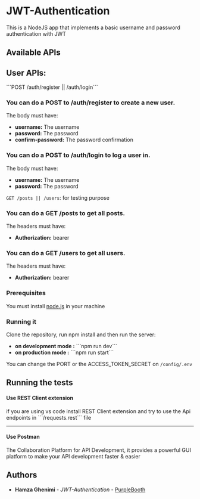 # JWT-Authentication

This is a NodeJS app that implements a basic username and password authentication with JWT

## Available APIs

<h2>User APIs:</h2>
```POST /auth/register || /auth/login```

<h3>You can do a POST to /auth/register to create a new user.</h3>

The body must have:
<ul>
  <li><b>username:</b> The username</li>
  <li><b>password:</b> The password</li>
  <li><b>confirm-password:</b> The password confirmation</li>
</ul> 

<h3>You can do a POST to /auth/login to log a user in.</h3>

The body must have:
<ul>
  <li><b>username:</b> The username</li>
  <li><b>password:</b> The password</li>
</ul>

```GET /posts || /users```: for testing purpose

<h3>You can do a GET /posts to get all posts.</h3>

The headers must have:
<ul>
  <li><b>Authorization:</b> bearer <token></li>
</ul>

<h3>You can do a GET /users to get all users.</h3>

The headers must have:
<ul>
  <li><b>Authorization:</b> bearer <token></li>
</ul>

### Prerequisites

You must install <a href="https://nodejs.org/en/download/">node.js</a> in your machine

### Running it

Clone the repository, run npm install and then run the server: 
<ul>
  <li><b>on development mode :</b> ```npm run dev```</li>
  <li><b>on production mode :</b> ```npm run start```</li>
</ul>

You can change the PORT or the ACCESS_TOKEN_SECRET on ```/config/.env```

## Running the tests

<h4>Use REST Client extension</h4>
if you are using vs code install REST Client extension and try to use the Api endpoints in  ```/requests.rest``` file
<hr>
<h4>Use Postman</h4>
The Collaboration Platform for API Development, it provides a powerful GUI platform to make your API development faster & easier

## Authors

* **Hamza Ghenimi** - *JWT-Authentication* - [PurpleBooth](https://github.com/hamzagh1998/JWT-Authentication)


